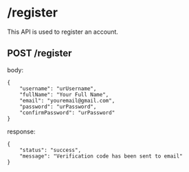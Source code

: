 # /register

This API is used to register an account.

## POST /register

body:

```
{
    "username": "urUsername",
    "fullName": "Your Full Name",
    "email": "youremail@gmail.com",
    "password": "urPassword",
    "confirmPassword": "urPassword"
}
```

response:
```
{
    "status": "success",
    "message": "Verification code has been sent to email"
}
```